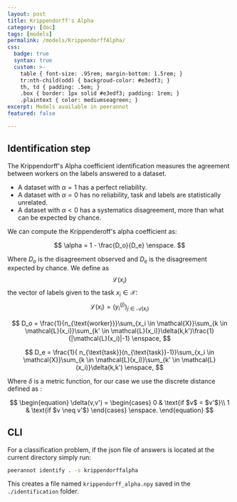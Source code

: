 ```yaml
---
layout: post
title: Krippendorff's Alpha
category: [doc]
tags: [models]
permalink: /models/KrippendorffAlpha/
css:
  badge: true
  syntax: true
  custom: >-
    table { font-size: .95rem; margin-bottom: 1.5rem; }
    tr:nth-child(odd) { backgroud-color: #e3edf3; }
    th, td { padding: .5em; }
    .box { border: 1px solid #e3edf3; padding: 1rem; }
    .plaintext { color: mediumseagreen; }
excerpt: Models available in peerannot
featured: false

---
```


## Identification step

The Krippendorff's Alpha coefficient identification measures the agreement between workers on the labels answered to a dataset.

- A dataset with $\alpha = 1$ has a perfect reliability.
- A dataset with $\alpha = 0$ has no reliability, task and labels are statistically unrelated.
- A dataset with $\alpha < 0$ has a systematics disagreement, more than what can be expected by chance.

We can compute the Krippenderoff's alpha coefficient as:

$$
  \alpha = 1 - \frac{D_o}{D_e} \enspace.
$$

Where $D_o$ is the disagreement observed and $D_e$ is the disagreement expected by chance.
We define as $$\mathcal{L}(x_i)$$ the vector of labels given to the task $x_i \in \mathcal{X}$: $$\mathcal{L}(x_i) = (y_i^{(j)})_{j \in \mathcal{A}(x_i)}$$

$$
  D_o = \frac{1}{n_{\text{worker}}}\sum_{x_i \in \mathcal{X}}\sum_{k \in \mathcal{L}(x_i)}\sum_{k' \in \mathcal{L}(x_i)}\delta(k,k')\frac{1}{|\mathcal{L}(x_i)|-1} \enspace,
$$

$$
  D_e = \frac{1}{ n_{\text{task}}(n_{\text{task}}-1)}\sum_{x_i \in \mathcal{X}}\sum_{k \in \mathcal{L}(x_i)}\sum_{k' \in \mathcal{L}(x_i)}\delta(k,k') \enspace,
$$

Where $\delta$ is a metric function, for our case we use the discrete distance defined as : 

$$
\begin{equation}
  \delta(v,v') = 
    \begin{cases}
      0 & \text{if $v$ = $v'$}\\
      1 & \text{if $v \neq v'$}
    \end{cases} 
\enspace.
\end{equation}
$$


## CLI

For a classification problem, if the json file of answers is located at the current directory simply run:

```bash
peerannot identify . -s krippendorffalpha
```

This creates a file named `krippendorff_alpha.npy` saved in the `./identification` folder.
